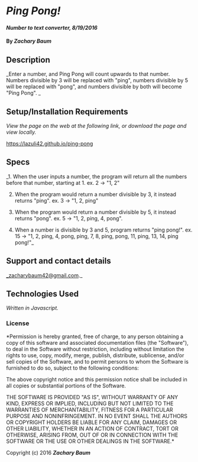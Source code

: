   # _Ping Pong!_

  #### _Number to text converter, 8/19/2016_

  #### By _**Zachary Baum**_

  ## Description

  _Enter a number, and Ping Pong will count upwards to that number. Numbers divisible by 3 will be replaced with "ping", numbers divisible by 5 will be replaced with "pong", and numbers divisible by both will become "Ping Pong". _

  ## Setup/Installation Requirements

  _View the page on the web at the following link, or download the page and view locally._

  https://lazuli42.github.io/ping-pong

  ## Specs

  _1. When the user inputs a number, the program will return all the numbers before that number, starting at 1.
    ex. 2 -> "1, 2"

  2. When the program would return a number divisible by 3, it instead returns "ping".
    ex. 3 -> "1, 2, ping"

  3. When the program would return a number divisible by 5, it instead returns "pong".
    ex. 5 -> "1, 2, ping, 4, pong".

  4. When a number is divisible by 3 and 5, program returns "ping pong!".
    ex. 15 -> "1, 2, ping, 4, pong, ping, 7, 8, ping, pong, 11, ping, 13, 14, ping pong!"_

  ## Support and contact details

  _zacharybaum42@gmail.com._

  ## Technologies Used

  _Written in Javascript._

  ### License

  *Permission is hereby granted, free of charge, to any person obtaining a copy of this software and associated documentation files (the "Software"), to deal in the Software without restriction, including without limitation the rights to use, copy, modify, merge, publish, distribute, sublicense, and/or sell copies of the Software, and to permit persons to whom the Software is furnished to do so, subject to the following conditions:

  The above copyright notice and this permission notice shall be included in all copies or substantial portions of the Software.

  THE SOFTWARE IS PROVIDED "AS IS", WITHOUT WARRANTY OF ANY KIND, EXPRESS OR IMPLIED, INCLUDING BUT NOT LIMITED TO THE WARRANTIES OF MERCHANTABILITY, FITNESS FOR A PARTICULAR PURPOSE AND NONINFRINGEMENT. IN NO EVENT SHALL THE AUTHORS OR COPYRIGHT HOLDERS BE LIABLE FOR ANY CLAIM, DAMAGES OR OTHER LIABILITY, WHETHER IN AN ACTION OF CONTRACT, TORT OR OTHERWISE, ARISING FROM, OUT OF OR IN CONNECTION WITH THE SOFTWARE OR THE USE OR OTHER DEALINGS IN THE SOFTWARE.*

  Copyright (c) 2016 **_Zachary Baum_**
